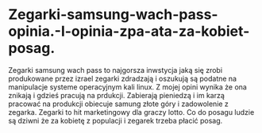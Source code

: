 # Zegarki-samsung-wach-pass-opinia.-I-opinia-zpa-ata-za-kobiet-posag.
Zegarki samsung wach pass to najgorsza inwstycja jaką się zrobi produkowane przez izrael zegarki zdradzają i oszukują są podatne na manipulacje systeme operacyjnym kali linux.
Z mojej opini wynika że ona znikają i gdzieś pracują na prdukcji. Zabierają pieniedzą i im karzą pracować na produkcji obiecuje samung złote góry i zadowolenie z zegarka. Zegarki to hit marketingowy dla graczy lotto. 
Co do posagu ludzie są dziwni że za kobietę z populacji i zegarek trzeba płacić posag. 
